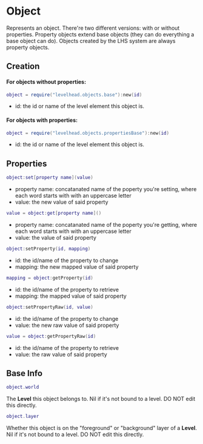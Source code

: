 # Object

Represents an object.
There're two different versions: with or without properties.
Property objects extend base objects (they can do everything a base object can do).
Objects created by the LHS system are always property objects.

## Creation

#### For objects without properties:
```Lua
object = require("levelhead.objects.base"):new(id)
```
- id: the id or name of the level element this object is.

#### For objects with properties:
```Lua
object = require("levelhead.objects.propertiesBase"):new(id)
```
- id: the id or name of the level element this object is.

## Properties

```Lua
object:set[property name](value)
```
- property name: concatanated name of the poperty you're setting, where each word starts with with an uppercase letter
- value: the new value of said property

```Lua
value = object:get[property name]()
```
- property name: concatanated name of the poperty you're getting, where each word starts with with an uppercase letter
- value: the value of said property

```Lua
object:setProperty(id, mapping)
```
- id: the id/name of the property to change
- mapping: the new mapped value of said property

```Lua
mapping = object:getProperty(id)
```
- id: the id/name of the property to retrieve
- mapping: the mapped value of said property

```Lua
object:setPropertyRaw(id, value)
```
- id: the id/name of the property to change
- value: the new raw value of said property

```Lua
value = object:getPropertyRaw(id)
```
- id: the id/name of the property to retrieve
- value: the raw value of said property

## Base Info

```Lua
object.world
```
The __Level__ this object belongs to. Nil if it's not bound to a level. DO NOT edit this directly.

```Lua
object.layer
```
Whether this object is on the "foreground" or "background" layer of a __Level__. Nil if it's not bound to a level. DO NOT edit this directly.
